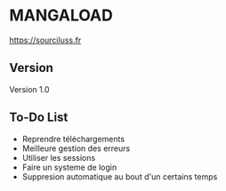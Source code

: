 # MANGALOAD

https://sourciluss.fr

## Version

Version 1.0

## To-Do List

- Reprendre téléchargements
- Meilleure gestion des erreurs
- Utiliser les sessions
- Faire un systeme de login
- Suppresion automatique au bout d'un certains temps